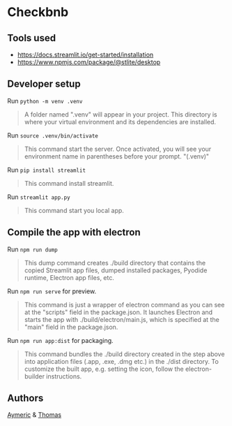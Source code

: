 # Checkbnb

## Tools used
* https://docs.streamlit.io/get-started/installation
* https://www.npmjs.com/package/@stlite/desktop

## Developer setup

Run `python -m venv .venv`
> A folder named ".venv" will appear in your project. This directory is where your virtual environment and its dependencies are installed.

Run `source .venv/bin/activate`
> This command start the server. Once activated, you will see your environment name in parentheses before your prompt. "(.venv)"

Run `pip install streamlit`
> This command install streamlit.

Run `streamlit app.py`
> This command start you local app.

## Compile the app with electron
Run `npm run dump`
> This dump command creates ./build directory that contains the copied Streamlit app files, dumped installed packages, Pyodide runtime, Electron app files, etc.

Run `npm run serve` for preview.
> This command is just a wrapper of electron command as you can see at the "scripts" field in the package.json. It launches Electron and starts the app with ./build/electron/main.js, which is specified at the "main" field in the package.json.

Run `npm run app:dist` for packaging.
> This command bundles the ./build directory created in the step above into application files (.app, .exe, .dmg etc.) in the ./dist directory. To customize the built app, e.g. setting the icon, follow the electron-builder instructions.

## Authors
[Aymeric](https://www.linkedin.com/in/aymeric-dominique/) & [Thomas](https://www.linkedin.com/in/thomas-d-legrand/)